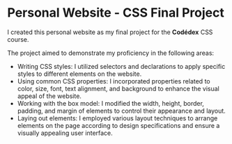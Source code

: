 # Personal Website - CSS Final Project

I created this personal website as my final project for the **Codédex** CSS course. 

The project aimed to demonstrate my proficiency in the following areas:
- Writing CSS styles: I utilized selectors and declarations to apply specific styles to different elements on the website.
- Using common CSS properties: I incorporated properties related to color, size, font, text alignment, and background to enhance the visual appeal of the website.
- Working with the box model: I modified the width, height, border, padding, and margin of elements to control their appearance and layout.
- Laying out elements: I employed various layout techniques to arrange elements on the page according to design specifications and ensure a visually appealing user interface.
